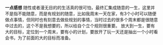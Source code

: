 **一点感想**
随性或者漫无目的的生活真的很可怕，最终汇集成随意的一生，这里并不是指不能随意，而是有规划的随意，比如我周末一天在家，有3个小时可以随便
做点事情，但同时也有刻意去做些规划的事情，当时过去的很多个周末都是很随意中过去的，这个不是我想要的，所以给自个立个规则很重要。
放大到一生，要有大的目标，定位到一个周末，要有小的计划，要放开了玩一天还是抽出一个小时看会书，为了前面的大的目标而准备。